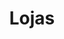 ---
image_path: https://lh3.googleusercontent.com/WJAMKwT-7YLji4mhPj-FR9LAwUowqosS6MVrCzEW2FapjYFHFRfcHFmMxvaQAYPXFdG4uF-SdsHPzC16SAcStbzIJzbz8S_oxN5v-T-kRZUrb2MY0XqoWKAucc12fQCbXxxacA
title: Lojas
description: "Temos lojas de distribuição dos materiais de construção e diversas ferragens localizadas em 3 principais distritos da Província de Tete: Cidade de Tete, Chitima e Angónia. Entre em contacto conosco para mais informações."
level: 4
---